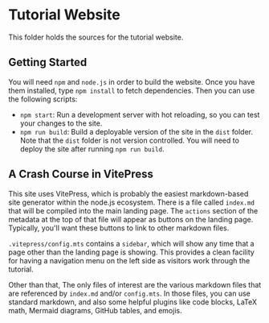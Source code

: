 # Tutorial Website

This folder holds the sources for the tutorial website.

## Getting Started

You will need `npm` and `node.js` in order to build the website.  Once you have
them installed, type `npm install` to fetch dependencies.  Then you can use the
following scripts:

- `npm start`: Run a development server with hot reloading, so you can test your
  changes to the site.
- `npm run build`: Build a deployable version of the site in the `dist` folder.
  Note that the `dist` folder is not version controlled.  You will need to
  deploy the site after running `npm run build`.

## A Crash Course in VitePress

This site uses VitePress, which is probably the easiest markdown-based site
generator within the node.js ecosystem.  There is a file called `index.md` that
will be compiled into the main landing page.  The `actions` section of the
metadata at the top of that file will appear as buttons on the landing page.
Typically, you'll want these buttons to link to other markdown files.

`.vitepress/config.mts` contains a `sidebar`, which will show any time that a
page other than the landing page is showing.  This provides a clean facility for
having a navigation menu on the left side as visitors work through the tutorial.

Other than that, The only files of interest are the various markdown files that
are referenced by `index.md` and/or `config.mts`.  In those files, you can use
standard markdown, and also some helpful plugins like code blocks, LaTeX math,
Mermaid diagrams, GitHub tables, and emojis.
